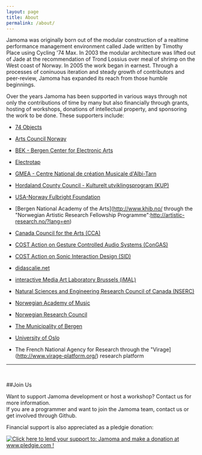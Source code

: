 ```yaml
---
layout: page
title: About
permalink: /about/
---
```


Jamoma was originally born out of the modular construction of a realtime performance management environment called Jade written by Timothy Place using Cycling '74 Max.  In 2003 the modular architecture was lifted out of Jade at the recommendation of Trond Lossius over meal of shrimp on the West coast of Norway.  In 2005 the work began in earnest.  Through a processes of coninuous iteration and steady growth of contributors and peer-review, Jamoma has expanded its reach from those humble beginnings.

Over the years Jamoma has been supported in various ways through not only the contributions of time by many but also financially through grants, hosting of workshops, donations of intellectual property, and sponsoring the work to be done.  These supporters include:

* [74 Objects](http://74objects.com/)
* [Arts Council Norway](http://kulturradet.no/)
* [BEK - Bergen Center for Electronic Arts](http://bek.no/)
* [Electrotap](http://electrotap.com/)
* [GMEA - Centre National de création Musicale d'Albi-Tarn](http://www.gmea.net/)
* [Hordaland County Council - Kulturelt utviklingsprogram (KUP)](http://www.hordaland.no/Hordaland-fylkeskommune/Kultur/Kulturelt-utviklingsprogram-KUP/)
* [USA-Norway Fulbright Foundation](http://www.fulbright.no/)

* [Bergen National Academy of the Arts](http://www.khib.no/ through the "Norwegian Artistic Research Fellowship Programme":http://artistic-research.no/?lang=en)
* [Canada Council for the Arts (CCA)](http://www.canadacouncil.ca/)
* [COST Action on Gesture Controlled Audio Systems (ConGAS)](http://www.cost287.org/)
* [COST Action on Sonic Interaction Design (SID)](http://www.cost-sid.org/)
* [didascalie.net](http://didascalie.net/)
* [interactive Media Art Laboratory Brussels (iMAL)](http://www.imal.org/)
* [Natural Sciences and Engineering Research Council of Canada (NSERC)](http://www.nserc-crsng.gc.ca/)
* [Norwegian Academy of Music](http://www.nmh.no/)
* [Norwegian Research Council](http://www.forskningsradet.no/)
* [The Municipality of Bergen](http://www.bergen.kommune.no/)
* [University of Oslo](http://www.fourms.uio.no/)
* The French National Agency for Research through the "Virage](http://www.virage-platform.org/) research platform

----

&nbsp;

##Join Us

Want to support Jamoma development or host a workshop? Contact us for more information.  
If you are a programmer and want to join the Jamoma team, contact us or get involved through Github.

Financial support is also appreciated as a pledgie donation:

 <a href='http://www.pledgie.com/campaigns/5615'><img alt='Click here to lend your support to: Jamoma and make a donation at www.pledgie.com !' src='http://www.pledgie.com/campaigns/5615.png?skin_name=chrome' border='0' /></a> 

<script type="text/javascript" src="http://www.ohloh.net/p/27434/widgets/project_thin_badge.js"></script> 
